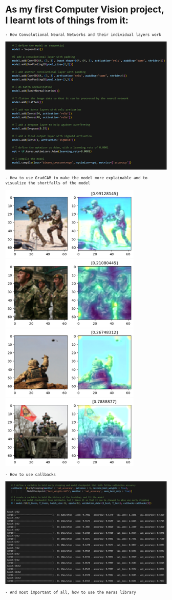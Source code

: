 # As my first Computer Vision project, I learnt lots of things from it:
    - How Convolutional Neural Networks and their individual layers work
![model_summary](Soldier_recog_media/Soldier_recog_CNN_architecture.png)

    - How to use GradCAM to make the model more explainable and to visualize the shortfalls of the model
<img src="Soldier_recog_media/focusingon_sand.png" alt="Error: focusing on sand" width="400"/> <img src="Soldier_recog_media/inside.png" alt="Error: Soldiers inside" width="400"/>
<img src="Soldier_recog_media/Big_error.png" alt="Error: focusing on edges" width="400"/> <img src="Soldier_recog_media/on_the_tank.png" alt="Soldiers on tank" width="400"/>

    - How to use callbacks
<img src="Soldier_recog_media/Soldier_recog_training_process.png" alt="Training process" width="max"/>

    - And most important of all, how to use the Keras library

